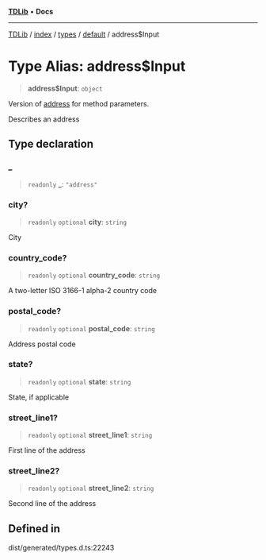 [**TDLib**](../../../../../../README.md) • **Docs**

***

[TDLib](../../../../../../modules.md) / [index](../../../../../README.md) / [types](../../../README.md) / [default](../README.md) / address$Input

# Type Alias: address$Input

> **address$Input**: `object`

Version of [address](address-1.md) for method parameters.

Describes an address

## Type declaration

### \_

> `readonly` **\_**: `"address"`

### city?

> `readonly` `optional` **city**: `string`

City

### country\_code?

> `readonly` `optional` **country\_code**: `string`

A two-letter ISO 3166-1 alpha-2 country code

### postal\_code?

> `readonly` `optional` **postal\_code**: `string`

Address postal code

### state?

> `readonly` `optional` **state**: `string`

State, if applicable

### street\_line1?

> `readonly` `optional` **street\_line1**: `string`

First line of the address

### street\_line2?

> `readonly` `optional` **street\_line2**: `string`

Second line of the address

## Defined in

dist/generated/types.d.ts:22243
